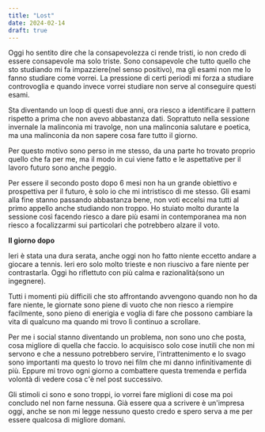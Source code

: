 ```yaml
---
title: "Lost"
date: 2024-02-14
draft: true
---
```


Oggi ho sentito dire che la consapevolezza ci rende tristi, io non credo di essere consapevole ma solo triste. Sono consapevole che tutto quello che sto studiando mi fa impazziere(nel senso positivo), ma gli esami non me lo fanno studiare come vorrei. La pressione di certi periodi mi forza a studiare controvoglia e quando invece vorrei studiare non serve al conseguire questi esami.

Sta diventando un loop di questi due anni, ora riesco a identificare il pattern rispetto a prima che non avevo abbastanza dati. Soprattuto nella sessione invernale la malinconia mi travolge, non una malinconia salutare e poetica, ma una malinconia da non sapere cosa fare tutto il giorno.

Per questo motivo sono perso in me stesso, da una parte ho trovato proprio quello che fa per me, ma il modo in cui viene fatto e le aspettative per il lavoro futuro sono anche peggio.

Per essere il secondo posto dopo 6 mesi non ha un grande obiettivo e prospettiva per il futuro, è solo io che mi intristisco di me stesso. Gli esami alla fine stanno passando abbastanza bene, non voti eccelsi ma tutti al primo appello anche studiando non troppo. Ho stuiato molto durante la sessione così facendo riesco a dare più esami in contemporanea ma non riesco a focalizzarmi sui particolari che potrebbero alzare il voto.


**Il giorno dopo**

Ieri è stata una dura serata, anche oggi non ho fatto niente eccetto andare a giocare a tennis. Ieri ero solo molto trieste e non riuscivo a fare niente per contrastarla. Oggi ho riflettuto con più calma e razionalità(sono un ingegnere).

Tutti i momenti più difficili che sto affrontando avvengono quando non ho da fare niente, le giornate sono piene di vuoto che non riesco a riempire facilmente, sono pieno di enerigia e voglia di fare che possono cambiare la vita di qualcuno ma quando mi trovo lì continuo a scrollare.

Per me i social stanno diventando un problema, non sono uno che posta, cosa migliore di quella che faccio. Io acquisisco solo cose inutili che non mi servono e che a nessuno potrebbero servire, l'intrattenimento e lo svago sono importanti ma questo lo trovo nei film che mi danno infinitivamente di più. Eppure mi trovo ogni giorno a combattere questa tremenda e perfida volontà di vedere cosa c'è nel post successivo.

Gli stimoli ci sono e sono troppi, io vorrei fare miglioni di cose ma poi concludo nel non farne nessuna. Già essere qua a scrivere è un'impresa oggi, anche se non mi legge nessuno questo credo e spero serva a me per essere qualcosa di migliore domani.
